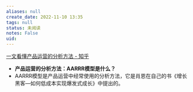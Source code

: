```yaml
---
aliases: null
create_date: 2022-11-10 13:35
tags: null
status: 未阅读 
notes: False
uid: 
---
```


[一文看懂产品运营的分析方法 - 知乎](https://zhuanlan.zhihu.com/p/55480243)

- **产品运营的分析方法：AARRR模型是什么？**
- AARRR模型是产品运营中经常使用的分析方法，它是肖恩在自己的书《增长黑客—如何低成本实现爆发式成长》中提出的。
